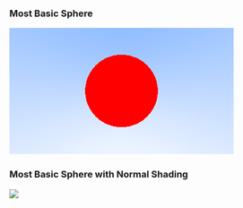 ### Most Basic Sphere

![](/renders/SimplestSphereIntersect.png)

### Most Basic Sphere with Normal Shading

![](/renders/SimplestSphereNormalShading.png)